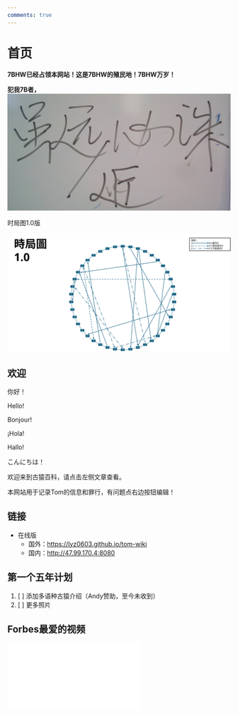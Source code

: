 ```yaml
---
comments: true
---
```


# 首页

**7BHW已经占领本网站！这是7BHW的殖民地！7BHW万岁！**

**犯我7B者，**![虽远/近必诛！](./files/index1.jpg)

时局图1.0版

![时局图](./files/index2.svg)

## 欢迎

你好！

Hello!

Bonjour!

¡Hola!

Hallo!

こんにちは！

欢迎来到古猿百科，请点击左侧文章查看。

本网站用于记录Tom的信息和罪行，有问题点右边按钮编辑！

## 链接

- 在线版
    - 国外：<https://lyz0603.github.io/tom-wiki>
    - 国内：<http://47.99.170.4:8080>

## 第一个五年计划

1. [ ] 添加多语种古猿介绍（Andy赞助，至今未收到）
2. [ ] 更多照片

## Forbes最爱的视频

<iframe src="//player.bilibili.com/player.html?isOutside=true&aid=1104825245&bvid=BV1sw4m1D79p&cid=1557364390&p=1" scrolling="no" border="0" frameborder="no" framespacing="0" allowfullscreen="true"></iframe>
